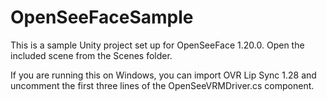 # OpenSeeFaceSample

This is a sample Unity project set up for OpenSeeFace 1.20.0. Open the included scene from the Scenes folder.

If you are running this on Windows, you can import OVR Lip Sync 1.28 and uncomment the first three lines of the OpenSeeVRMDriver.cs component.